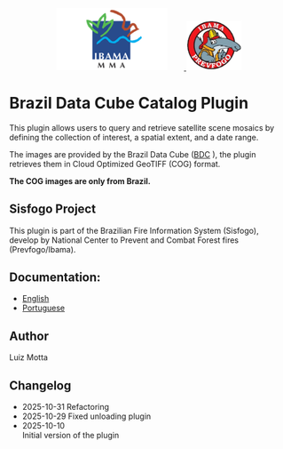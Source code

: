 <p align="center">
  <a href="https://www.gov.br/ibama/pt-br">
    <img src="https://raw.githubusercontent.com/lmotta/bdc_catalog/refs/heads/main/doc/ibama_logo.png" alt="IBAMA logo" width="200" style="margin-right: 30px;"/>
  </a>
  <a href="https://www.gov.br/ibama/pt-br/assuntos/fiscalizacao-e-protecao-ambiental/manejo-integrado-do-fogo/prevfogo">
    <img src="https://raw.githubusercontent.com/lmotta/bdc_catalog/refs/heads/main/doc/prevfogo_logo.png" alt="PREVFOGO logo" width="100"/>
  </a>
</p>

# Brazil Data Cube Catalog Plugin

This plugin allows users to query and retrieve satellite scene mosaics
by defining the collection of interest, a spatial extent, and a date range.  

The images are provided by the Brazil Data Cube ([BDC](https://data.inpe.br/bdc) ), the plugin retrieves them in Cloud Optimized GeoTIFF (COG) format.  

**The COG images are only from Brazil.**

## Sisfogo Project
This plugin is part of the Brazilian Fire Information System (Sisfogo), develop by National Center to Prevent and Combat Forest fires (Prevfogo/Ibama).

## Documentation:
<ul>
  <li><a href="https://raw.githubusercontent.com/lmotta/bdc_catalog/refs/heads/main/doc/bdc_catalog_en.pdf">English</a></li>
  <li><a href="https://raw.githubusercontent.com/lmotta/bdc_catalog/refs/heads/main/doc/bdc_catalog_pt.pdf">Portuguese</a></li>
</ul>


## Author
Luiz Motta

## Changelog
- 2025-10-31
Refactoring
- 2025-10-29
 Fixed unloading plugin
- 2025-10-10  
 Initial version of the plugin
 

